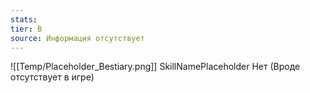 ```yaml
---
stats: 
tier: B
source: Информация отсутствует
---
```

![[Temp/Placeholder_Bestiary.png]]
SkillNamePlaceholder
Нет (Вроде отсутствует в игре)
